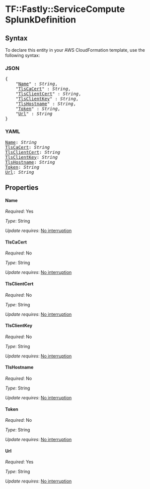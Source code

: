 # TF::Fastly::ServiceCompute SplunkDefinition

## Syntax

To declare this entity in your AWS CloudFormation template, use the following syntax:

### JSON

<pre>
{
    "<a href="#name" title="Name">Name</a>" : <i>String</i>,
    "<a href="#tlscacert" title="TlsCaCert">TlsCaCert</a>" : <i>String</i>,
    "<a href="#tlsclientcert" title="TlsClientCert">TlsClientCert</a>" : <i>String</i>,
    "<a href="#tlsclientkey" title="TlsClientKey">TlsClientKey</a>" : <i>String</i>,
    "<a href="#tlshostname" title="TlsHostname">TlsHostname</a>" : <i>String</i>,
    "<a href="#token" title="Token">Token</a>" : <i>String</i>,
    "<a href="#url" title="Url">Url</a>" : <i>String</i>
}
</pre>

### YAML

<pre>
<a href="#name" title="Name">Name</a>: <i>String</i>
<a href="#tlscacert" title="TlsCaCert">TlsCaCert</a>: <i>String</i>
<a href="#tlsclientcert" title="TlsClientCert">TlsClientCert</a>: <i>String</i>
<a href="#tlsclientkey" title="TlsClientKey">TlsClientKey</a>: <i>String</i>
<a href="#tlshostname" title="TlsHostname">TlsHostname</a>: <i>String</i>
<a href="#token" title="Token">Token</a>: <i>String</i>
<a href="#url" title="Url">Url</a>: <i>String</i>
</pre>

## Properties

#### Name

_Required_: Yes

_Type_: String

_Update requires_: [No interruption](https://docs.aws.amazon.com/AWSCloudFormation/latest/UserGuide/using-cfn-updating-stacks-update-behaviors.html#update-no-interrupt)

#### TlsCaCert

_Required_: No

_Type_: String

_Update requires_: [No interruption](https://docs.aws.amazon.com/AWSCloudFormation/latest/UserGuide/using-cfn-updating-stacks-update-behaviors.html#update-no-interrupt)

#### TlsClientCert

_Required_: No

_Type_: String

_Update requires_: [No interruption](https://docs.aws.amazon.com/AWSCloudFormation/latest/UserGuide/using-cfn-updating-stacks-update-behaviors.html#update-no-interrupt)

#### TlsClientKey

_Required_: No

_Type_: String

_Update requires_: [No interruption](https://docs.aws.amazon.com/AWSCloudFormation/latest/UserGuide/using-cfn-updating-stacks-update-behaviors.html#update-no-interrupt)

#### TlsHostname

_Required_: No

_Type_: String

_Update requires_: [No interruption](https://docs.aws.amazon.com/AWSCloudFormation/latest/UserGuide/using-cfn-updating-stacks-update-behaviors.html#update-no-interrupt)

#### Token

_Required_: No

_Type_: String

_Update requires_: [No interruption](https://docs.aws.amazon.com/AWSCloudFormation/latest/UserGuide/using-cfn-updating-stacks-update-behaviors.html#update-no-interrupt)

#### Url

_Required_: Yes

_Type_: String

_Update requires_: [No interruption](https://docs.aws.amazon.com/AWSCloudFormation/latest/UserGuide/using-cfn-updating-stacks-update-behaviors.html#update-no-interrupt)

